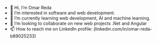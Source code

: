 - 👋 Hi, I’m Omar Reda
- 👀 I’m interested in software and web development.
- 🌱 I’m currently learning web development, AI and machine learning.
- 💞️ I’m looking to collaborate on new web projects .Net and Angular
- 📫 How to reach me on LinkedIn profile: (linkedin.com/in/omar-reda-b89025233)
